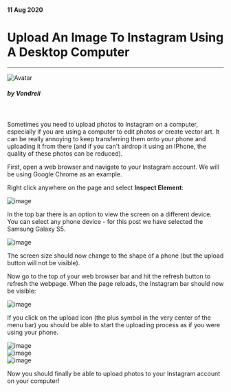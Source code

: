 <div class="writtenContent">

#### 11 Aug 2020
# Upload An Image To Instagram Using A Desktop Computer
___

<!-- ----------- Intro ----------- -->
<div class="avatar-block">
    <img src="./assets/images-main/avatar.jpg" loading="lazy" alt="Avatar" class="avatar avatar-align">
    <h5 class="avatar-text avatar-align"> by Vondreii</h5>
</div>
<br>
<!-- ----------------------------- -->

Sometimes you need to upload photos to Instagram on a computer, especially if you are using a computer to edit photos or create vector art. It can be really annoying to keep transferring them onto your phone and uploading it from there (and if you can't airdrop it using an IPhone, the quality of these photos can be reduced).

First, open a web browser and navigate to your Instagram account. We will be using Google Chrome as an example. 

Right click anywhere on the page and select **Inspect Element**:

<!-- ----------- Image ----------- -->
<div class="image-container">
	<img src="./assets/data/posts/images/uploadImageToInstagramViaDesktop/RightClickInspectElement.PNG" loading="lazy" alt="image" class="image-full"/>
</div>
<!-- ----------------------------- -->

In the top bar there is an option to view the screen on a different device. You can select any phone device - for this post we have selected the Samsung Galaxy S5.

<!-- ----------- Image ----------- -->
<div class="image-container">
	<img src="./assets/data/posts/images/uploadImageToInstagramViaDesktop/SelectAPhone.PNG" loading="lazy" alt="image" class="image-full"/>
</div>
<!-- ----------------------------- -->

The screen size should now change to the shape of a phone (but the upload button will not be visible).

Now go to the top of your web browser bar and hit the refresh button to refresh the webpage. 
When the page reloads, the Instagram bar should now be visible:

<!-- ----------- Image ----------- -->
<div class="image-container">
	<img src="./assets/data/posts/images/uploadImageToInstagramViaDesktop/RefreshScreen.PNG" loading="lazy" alt="image" class="image"/>
</div>
<!-- ----------------------------- -->

If you click on the upload icon (the plus symbol in the very center of the menu bar) you should be able to start the uploading process as if you were using your phone.

<!-- ----------- Image ----------- -->
<div class="image-container">
	<img src="./assets/data/posts/images/uploadImageToInstagramViaDesktop/NewPost.PNG" loading="lazy" alt="image" class="image"/>
</div>
<!-- ----------------------------- -->

<!-- ----------- Image ----------- -->
<div class="image-container">
	<img src="./assets/data/posts/images/uploadImageToInstagramViaDesktop/NewPost2.PNG" loading="lazy" alt="image" class="image"/>
</div>
<!-- ----------------------------- -->

<!-- ----------- Image ----------- -->
<div class="image-container">
	<img src="./assets/data/posts/images/uploadImageToInstagramViaDesktop/Posted.PNG" loading="lazy" alt="image" class="image"/>
</div>
<!-- ----------------------------- -->

Now you should finally be able to upload photos to your Instagram account on your computer!

<br><br>

</div>